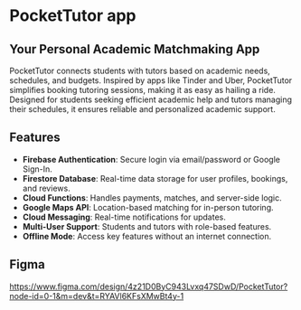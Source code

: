 # PocketTutor app

## Your Personal Academic Matchmaking App

PocketTutor connects students with tutors based on academic needs, schedules, and budgets. 
Inspired by apps like Tinder and Uber, PocketTutor simplifies booking tutoring sessions, making it as easy as hailing a ride. 
Designed for students seeking efficient academic help and tutors managing their schedules, it ensures reliable and personalized academic support.

## Features

- **Firebase Authentication**: Secure login via email/password or Google Sign-In.
- **Firestore Database**: Real-time data storage for user profiles, bookings, and reviews.
- **Cloud Functions**: Handles payments, matches, and server-side logic.
- **Google Maps API**: Location-based matching for in-person tutoring.
- **Cloud Messaging**: Real-time notifications for updates.
- **Multi-User Support**: Students and tutors with role-based features.
- **Offline Mode**: Access key features without an internet connection.

## Figma
https://www.figma.com/design/4z21D0ByC943Lvxq47SDwD/PocketTutor?node-id=0-1&m=dev&t=RYAVl6KFsXMwBt4y-1
